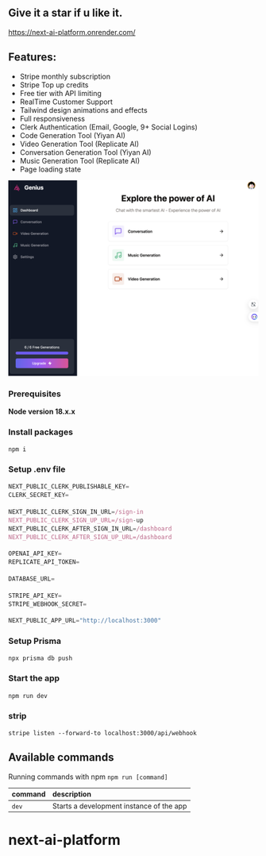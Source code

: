 ## Give it a star if u like it.
https://next-ai-platform.onrender.com/
## Features:

- Stripe monthly subscription
- Stripe Top up credits
- Free tier with API limiting
- RealTime Customer Support
- Tailwind design animations and effects
- Full responsiveness
- Clerk Authentication (Email, Google, 9+ Social Logins)
- Code Generation Tool (Yiyan AI)
- Video Generation Tool (Replicate AI)
- Conversation Generation Tool (Yiyan AI)
- Music Generation Tool (Replicate AI)
- Page loading state


![Alt Text](public/ai-page-1.png)

### Prerequisites

**Node version 18.x.x**

### Install packages

```shell
npm i
```

### Setup .env file

```js
NEXT_PUBLIC_CLERK_PUBLISHABLE_KEY=
CLERK_SECRET_KEY=

NEXT_PUBLIC_CLERK_SIGN_IN_URL=/sign-in
NEXT_PUBLIC_CLERK_SIGN_UP_URL=/sign-up
NEXT_PUBLIC_CLERK_AFTER_SIGN_IN_URL=/dashboard
NEXT_PUBLIC_CLERK_AFTER_SIGN_UP_URL=/dashboard

OPENAI_API_KEY=
REPLICATE_API_TOKEN=

DATABASE_URL=

STRIPE_API_KEY=
STRIPE_WEBHOOK_SECRET=

NEXT_PUBLIC_APP_URL="http://localhost:3000"
```

### Setup Prisma

```shell
npx prisma db push

```

### Start the app

```shell
npm run dev
```

### strip

```shell
stripe listen --forward-to localhost:3000/api/webhook
```

## Available commands

Running commands with npm `npm run [command]`

| command | description                              |
| :------ | :--------------------------------------- |
| `dev`   | Starts a development instance of the app |

# next-ai-platform
